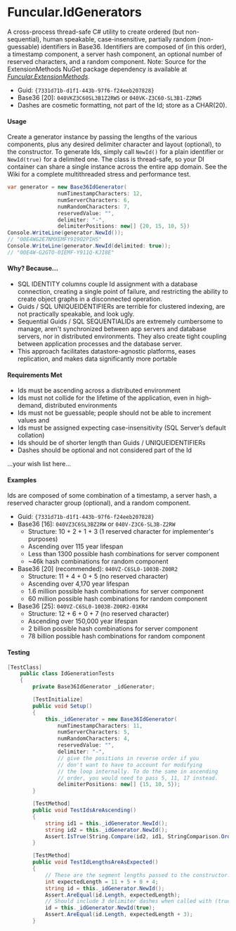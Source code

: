 # Funcular.IdGenerators

A cross-process thread-safe C# utility to create ordered (but non-sequential), human speakable, case-insensitive, partially random (non-guessable) identifiers in Base36. Identifiers are composed of (in this order), a timestamp component, a server hash component, an optional number of reserved  characters, and a random component. Note: Source for the ExtensionMethods NuGet package dependency is available at *[Funcular.ExtensionMethods](https://github.com/piranout/Funcular.ExtensionMethods/ "Funcular Extension Methods")*. 

* Guid: `{7331d71b-d1f1-443b-97f6-f24eeb207828}`
* Base36 [20]: `040VKZ3C60SL3B1Z2RW5` or `040VK-Z3C60-SL3B1-Z2RW5`
* Dashes are cosmetic formatting, not part of the Id; store as a CHAR(20).
 
#### Usage
Create a generator instance by passing the lengths of the various components, plus any desired delimiter character and layout (optional), to the constructor. To generate Ids, simply call `NewId()` for a plain identifier or `NewId(true)` for a delimited one. The class is thread-safe, so your DI container can share a single instance across the entire app domain. See the Wiki for a complete multithreaded stress and performance test.

```csharp
var generator = new Base36IdGenerator(
                numTimestampCharacters: 12, 
                numServerCharacters: 6, 
                numRandomCharacters: 7, 
                reservedValue: "", 
                delimiter: "-", 
                delimiterPositions: new[] {20, 15, 10, 5})
Console.WriteLine(generator.NewId()); 
// "00E4WG2E7NMXEMFY919O2PIHS"
Console.WriteLine(generator.NewId(delimited: true));
// "00E4W-G2GTO-0IEMF-Y911Q-KJI8E"
```

#### Why? Because...
* SQL IDENTITY columns couple Id assignment with a database connection, creating a single point of failure, and restricting the ability to create object graphs in a disconnected operation.
* Guids / SQL UNIQUEIDENTIFIERs are terrible for clustered indexing, are not practically speakable, and look ugly.
* Sequential Guids / SQL SEQUENTIALIDs are extremely cumbersome to manage, aren't synchronized between app servers and database servers, nor in distributed environments. They also create tight coupling between application processes and the database server.
* This approach facilitates datastore-agnostic platforms, eases replication, and makes data significantly more portable

#### Requirements Met
* Ids must be ascending across a distributed environment
* Ids must not collide for the lifetime of the application, even in high-demand, distributed environments
* Ids must not be guessable; people should not be able to increment values and  
* Ids must be assigned expecting case-insensitivity (SQL Server’s default collation)
* Ids should be of shorter length than Guids / UNIQUEIDENTIFIERs
* Dashes should be optional and not considered part of the Id

...your wish list here...

#### Examples
Ids are composed of some combination of a timestamp, a server hash, a reserved character group (optional), and a random component.
* Guid: `{7331d71b-d1f1-443b-97f6-f24eeb207828}`
* Base36 [16]: `040VZ3C6SL3BZ2RW` or `040V-Z3C6-SL3B-Z2RW` 
	* Structure: 10 + 2 + 1 + 3 (1 reserved character for implementer's purposes)
	* Ascending over 115 year lifespan
	* Less than 1300 possible hash combinations for server component
	* ~46k hash combinations for random component
* Base36 [20] (recommended): `040VZ-C6SL0-1003B-Z00R2`
	* Structure: 11 + 4 + 0 + 5 (no reserved character)
	* Ascending over 4,170 year lifespan
	* 1.6 million possible hash combinations for server component
	* 60 million possible hash combinations for random component
* Base36 [25]: `040VZ-C6SL0-1003B-Z00R2-01KR4`
	* Structure: 12 + 6 + 0 + 7 (no reserved character)
	* Ascending over 150,000 year lifespan
	* 2 billion possible hash combinations for server component
	* 78 billion possible hash combinations for random component


#### Testing
```csharp
[TestClass]
    public class IdGenerationTests
    {
        private Base36IdGenerator _idGenerator;

        [TestInitialize]
        public void Setup()
        {
            this._idGenerator = new Base36IdGenerator(
                numTimestampCharacters: 11,
                numServerCharacters: 5,
                numRandomCharacters: 4,
                reservedValue: "",
                delimiter: "-",
                // give the positions in reverse order if you
                // don't want to have to account for modifying
                // the loop internally. To do the same in ascending
                // order, you would need to pass 5, 11, 17 instead.
                delimiterPositions: new[] {15, 10, 5});
        }

        [TestMethod]
        public void TestIdsAreAscending()
        {
            string id1 = this._idGenerator.NewId();
            string id2 = this._idGenerator.NewId();
            Assert.IsTrue(String.Compare(id2, id1, StringComparison.OrdinalIgnoreCase) > 0);
        }

        [TestMethod]
        public void TestIdLengthsAreAsExpected()
        {
            // These are the segment lengths passed to the constructor:
            int expectedLength = 11 + 5 + 0 + 4;
            string id = this._idGenerator.NewId();
            Assert.AreEqual(id.Length, expectedLength);
            // Should include 3 delimiter dashes when called with (true):            
            id = this._idGenerator.NewId(true);
            Assert.AreEqual(id.Length, expectedLength + 3);
        }
```
